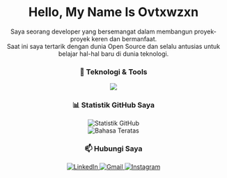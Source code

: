 <h1 align="center">Hello, My Name Is Ovtxwzxn</h1>
<p align="center">
Saya seorang developer yang bersemangat dalam membangun proyek-proyek keren dan bermanfaat.
<br />
Saat ini saya tertarik dengan dunia Open Source dan selalu antusias untuk belajar hal-hal baru di dunia teknologi.
</p>

<h3 align="center">🚀 Teknologi & Tools</h3>
<p align="center">
<a href="https://skillicons.dev"> <img src="https://skillicons.dev/icons?i=html,css,js,docker,git,vscode,bash" /> </a> </p>

<h3 align="center">📊 Statistik GitHub Saya</h3>
<p align="center">
<img src="https://github-readme-stats.vercel.app/api?username=ovtxwzxn&show_icons=true&theme=tokyonight&include_all_commits=true&count_private=true" alt="Statistik GitHub"/>
<br/>
<img src="https://github-readme-stats.vercel.app/api/top-langs/?username=Ovtxwzxn&layout=compact&langs_count=8&theme=tokyonight" alt="Bahasa Teratas"/>
</p>

<h3 align="center">📫 Hubungi Saya</h3>
<p align="center">

<a href="https://linkedin.com/in/[USERNAME_LINKEDIN_ANDA]" target="_blank">
<img src="https://img.shields.io/badge/LinkedIn-0077B5?style=for-the-badge&logo=linkedin&logoColor=white" alt="LinkedIn"/>
</a>
<a href="mailto:[EMAIL_ANDA]" target="_blank">
<img src="https://img.shields.io/badge/Gmail-D14836?style=for-the-badge&logo=gmail&logoColor=white" alt="Gmail"/>
</a>
<a href="https://instagram.com/[USERNAME_INSTAGRAM_ANDA]" target="_blank">
<img src="https://img.shields.io/badge/Instagram-E4405F?style=for-the-badge&logo=instagram&logoColor=white" alt="Instagram"/>
</a>
</p>
